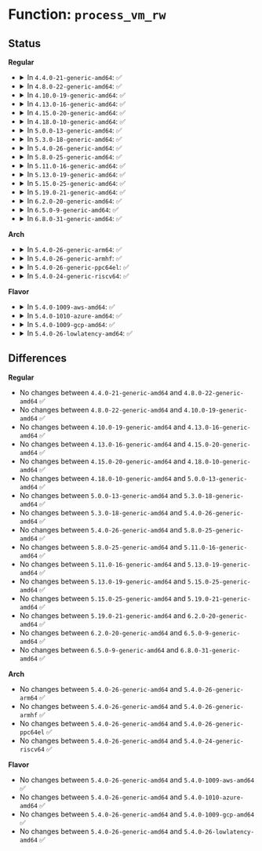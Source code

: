 # Function: <code>process_vm_rw</code>

## Status
<b>Regular</b>
<ul>
<li>
<details>
<summary>In <code>4.4.0-21-generic-amd64</code>: ✅</summary>

```c
ssize_t process_vm_rw(pid_t pid, const struct iovec * lvec, long unsigned int liovcnt, const struct iovec * rvec, long unsigned int riovcnt, long unsigned int flags, int vm_write)
```

```json
{
  "name": "process_vm_rw",
  "collision_type": "Unique Static",
  "inline_type": "No",
  "funcs": [
    {
      "addr": 18446744071580748880,
      "name": "process_vm_rw",
      "external": false,
      "loc": "mm/process_vm_access.c:247",
      "file": "mm/process_vm_access.c",
      "inline": "seen, unknown",
      "caller_inline": [],
      "caller_func": [
        "mm/process_vm_access.c:SyS_process_vm_readv",
        "mm/process_vm_access.c:SyS_process_vm_writev"
      ]
    }
  ],
  "symbols": [
    {
      "addr": 18446744071580748880,
      "name": "process_vm_rw",
      "section": ".text",
      "bind": "STB_LOCAL",
      "size": 287
    }
  ]
}
```
</details>
</li>
<li>
<details>
<summary>In <code>4.8.0-22-generic-amd64</code>: ✅</summary>

```c
ssize_t process_vm_rw(pid_t pid, const struct iovec * lvec, long unsigned int liovcnt, const struct iovec * rvec, long unsigned int riovcnt, long unsigned int flags, int vm_write)
```

```json
{
  "name": "process_vm_rw",
  "collision_type": "Unique Static",
  "inline_type": "No",
  "funcs": [
    {
      "addr": 18446744071580868048,
      "name": "process_vm_rw",
      "external": false,
      "loc": "mm/process_vm_access.c:252",
      "file": "mm/process_vm_access.c",
      "inline": "seen, unknown",
      "caller_inline": [],
      "caller_func": [
        "mm/process_vm_access.c:SyS_process_vm_writev",
        "mm/process_vm_access.c:SyS_process_vm_readv"
      ]
    }
  ],
  "symbols": [
    {
      "addr": 18446744071580868048,
      "name": "process_vm_rw",
      "section": ".text",
      "bind": "STB_LOCAL",
      "size": 278
    }
  ]
}
```
</details>
</li>
<li>
<details>
<summary>In <code>4.10.0-19-generic-amd64</code>: ✅</summary>

```c
ssize_t process_vm_rw(pid_t pid, const struct iovec * lvec, long unsigned int liovcnt, const struct iovec * rvec, long unsigned int riovcnt, long unsigned int flags, int vm_write)
```

```json
{
  "name": "process_vm_rw",
  "collision_type": "Unique Static",
  "inline_type": "No",
  "funcs": [
    {
      "addr": 18446744071580935952,
      "name": "process_vm_rw",
      "external": false,
      "loc": "mm/process_vm_access.c:259",
      "file": "mm/process_vm_access.c",
      "inline": "seen, unknown",
      "caller_inline": [],
      "caller_func": [
        "mm/process_vm_access.c:SyS_process_vm_writev",
        "mm/process_vm_access.c:SyS_process_vm_readv"
      ]
    }
  ],
  "symbols": [
    {
      "addr": 18446744071580935952,
      "name": "process_vm_rw",
      "section": ".text",
      "bind": "STB_LOCAL",
      "size": 278
    }
  ]
}
```
</details>
</li>
<li>
<details>
<summary>In <code>4.13.0-16-generic-amd64</code>: ✅</summary>

```c
ssize_t process_vm_rw(pid_t pid, const struct iovec * lvec, long unsigned int liovcnt, const struct iovec * rvec, long unsigned int riovcnt, long unsigned int flags, int vm_write)
```

```json
{
  "name": "process_vm_rw",
  "collision_type": "Unique Static",
  "inline_type": "No",
  "funcs": [
    {
      "addr": 18446744071580979840,
      "name": "process_vm_rw",
      "external": false,
      "loc": "mm/process_vm_access.c:260",
      "file": "mm/process_vm_access.c",
      "inline": "seen, unknown",
      "caller_inline": [],
      "caller_func": [
        "mm/process_vm_access.c:SyS_process_vm_writev",
        "mm/process_vm_access.c:SyS_process_vm_readv"
      ]
    }
  ],
  "symbols": [
    {
      "addr": 18446744071580979840,
      "name": "process_vm_rw",
      "section": ".text",
      "bind": "STB_LOCAL",
      "size": 338
    }
  ]
}
```
</details>
</li>
<li>
<details>
<summary>In <code>4.15.0-20-generic-amd64</code>: ✅</summary>

```c
ssize_t process_vm_rw(pid_t pid, const struct iovec * lvec, long unsigned int liovcnt, const struct iovec * rvec, long unsigned int riovcnt, long unsigned int flags, int vm_write)
```

```json
{
  "name": "process_vm_rw",
  "collision_type": "Unique Static",
  "inline_type": "No",
  "funcs": [
    {
      "addr": 18446744071581082576,
      "name": "process_vm_rw",
      "external": false,
      "loc": "mm/process_vm_access.c:260",
      "file": "mm/process_vm_access.c",
      "inline": "seen, unknown",
      "caller_inline": [],
      "caller_func": [
        "mm/process_vm_access.c:SyS_process_vm_writev",
        "mm/process_vm_access.c:SyS_process_vm_readv"
      ]
    }
  ],
  "symbols": [
    {
      "addr": 18446744071581082576,
      "name": "process_vm_rw",
      "section": ".text",
      "bind": "STB_LOCAL",
      "size": 338
    }
  ]
}
```
</details>
</li>
<li>
<details>
<summary>In <code>4.18.0-10-generic-amd64</code>: ✅</summary>

```c
ssize_t process_vm_rw(pid_t pid, const struct iovec * lvec, long unsigned int liovcnt, const struct iovec * rvec, long unsigned int riovcnt, long unsigned int flags, int vm_write)
```

```json
{
  "name": "process_vm_rw",
  "collision_type": "Unique Static",
  "inline_type": "No",
  "funcs": [
    {
      "addr": 18446744071581221600,
      "name": "process_vm_rw",
      "external": false,
      "loc": "mm/process_vm_access.c:258",
      "file": "mm/process_vm_access.c",
      "inline": "seen, unknown",
      "caller_inline": [],
      "caller_func": [
        "mm/process_vm_access.c:__ia32_sys_process_vm_writev",
        "mm/process_vm_access.c:__x64_sys_process_vm_writev",
        "mm/process_vm_access.c:__ia32_sys_process_vm_readv",
        "mm/process_vm_access.c:__x64_sys_process_vm_readv"
      ]
    }
  ],
  "symbols": [
    {
      "addr": 18446744071581221600,
      "name": "process_vm_rw",
      "section": ".text",
      "bind": "STB_LOCAL",
      "size": 281
    }
  ]
}
```
</details>
</li>
<li>
<details>
<summary>In <code>5.0.0-13-generic-amd64</code>: ✅</summary>

```c
ssize_t process_vm_rw(pid_t pid, const struct iovec * lvec, long unsigned int liovcnt, const struct iovec * rvec, long unsigned int riovcnt, long unsigned int flags, int vm_write)
```

```json
{
  "name": "process_vm_rw",
  "collision_type": "Unique Static",
  "inline_type": "No",
  "funcs": [
    {
      "addr": 18446744071581305312,
      "name": "process_vm_rw",
      "external": false,
      "loc": "mm/process_vm_access.c:258",
      "file": "mm/process_vm_access.c",
      "inline": "seen, unknown",
      "caller_inline": [],
      "caller_func": [
        "mm/process_vm_access.c:__ia32_sys_process_vm_writev",
        "mm/process_vm_access.c:__x64_sys_process_vm_writev",
        "mm/process_vm_access.c:__ia32_sys_process_vm_readv",
        "mm/process_vm_access.c:__x64_sys_process_vm_readv"
      ]
    }
  ],
  "symbols": [
    {
      "addr": 18446744071581305312,
      "name": "process_vm_rw",
      "section": ".text",
      "bind": "STB_LOCAL",
      "size": 281
    }
  ]
}
```
</details>
</li>
<li>
<details>
<summary>In <code>5.3.0-18-generic-amd64</code>: ✅</summary>

```c
ssize_t process_vm_rw(pid_t pid, const struct iovec * lvec, long unsigned int liovcnt, const struct iovec * rvec, long unsigned int riovcnt, long unsigned int flags, int vm_write)
```

```json
{
  "name": "process_vm_rw",
  "collision_type": "Unique Static",
  "inline_type": "No",
  "funcs": [
    {
      "addr": 18446744071581385120,
      "name": "process_vm_rw",
      "external": false,
      "loc": "mm/process_vm_access.c:254",
      "file": "mm/process_vm_access.c",
      "inline": "seen, unknown",
      "caller_inline": [],
      "caller_func": [
        "mm/process_vm_access.c:__ia32_sys_process_vm_writev",
        "mm/process_vm_access.c:__x64_sys_process_vm_writev",
        "mm/process_vm_access.c:__ia32_sys_process_vm_readv",
        "mm/process_vm_access.c:__x64_sys_process_vm_readv"
      ]
    }
  ],
  "symbols": [
    {
      "addr": 18446744071581385120,
      "name": "process_vm_rw",
      "section": ".text",
      "bind": "STB_LOCAL",
      "size": 291
    }
  ]
}
```
</details>
</li>
<li>
<details>
<summary>In <code>5.4.0-26-generic-amd64</code>: ✅</summary>

```c
ssize_t process_vm_rw(pid_t pid, const struct iovec * lvec, long unsigned int liovcnt, const struct iovec * rvec, long unsigned int riovcnt, long unsigned int flags, int vm_write)
```

```json
{
  "name": "process_vm_rw",
  "collision_type": "Unique Static",
  "inline_type": "No",
  "funcs": [
    {
      "addr": 18446744071581446064,
      "name": "process_vm_rw",
      "external": false,
      "loc": "mm/process_vm_access.c:254",
      "file": "mm/process_vm_access.c",
      "inline": "seen, unknown",
      "caller_inline": [],
      "caller_func": [
        "mm/process_vm_access.c:__ia32_sys_process_vm_writev",
        "mm/process_vm_access.c:__x64_sys_process_vm_writev",
        "mm/process_vm_access.c:__ia32_sys_process_vm_readv",
        "mm/process_vm_access.c:__x64_sys_process_vm_readv"
      ]
    }
  ],
  "symbols": [
    {
      "addr": 18446744071581446064,
      "name": "process_vm_rw",
      "section": ".text",
      "bind": "STB_LOCAL",
      "size": 291
    }
  ]
}
```
</details>
</li>
<li>
<details>
<summary>In <code>5.8.0-25-generic-amd64</code>: ✅</summary>

```c
ssize_t process_vm_rw(pid_t pid, const struct iovec * lvec, long unsigned int liovcnt, const struct iovec * rvec, long unsigned int riovcnt, long unsigned int flags, int vm_write)
```

```json
{
  "name": "process_vm_rw",
  "collision_type": "Unique Static",
  "inline_type": "No",
  "funcs": [
    {
      "addr": 18446744071581651568,
      "name": "process_vm_rw",
      "external": false,
      "loc": "mm/process_vm_access.c:256",
      "file": "mm/process_vm_access.c",
      "inline": "seen, unknown",
      "caller_inline": [],
      "caller_func": [
        "mm/process_vm_access.c:__ia32_sys_process_vm_writev",
        "mm/process_vm_access.c:__x64_sys_process_vm_writev",
        "mm/process_vm_access.c:__ia32_sys_process_vm_readv",
        "mm/process_vm_access.c:__x64_sys_process_vm_readv"
      ]
    }
  ],
  "symbols": [
    {
      "addr": 18446744071581651568,
      "name": "process_vm_rw",
      "section": ".text",
      "bind": "STB_LOCAL",
      "size": 305
    }
  ]
}
```
</details>
</li>
<li>
<details>
<summary>In <code>5.11.0-16-generic-amd64</code>: ✅</summary>

```c
ssize_t process_vm_rw(pid_t pid, const struct iovec * lvec, long unsigned int liovcnt, const struct iovec * rvec, long unsigned int riovcnt, long unsigned int flags, int vm_write)
```

```json
{
  "name": "process_vm_rw",
  "collision_type": "Unique Static",
  "inline_type": "No",
  "funcs": [
    {
      "addr": 18446744071581699312,
      "name": "process_vm_rw",
      "external": false,
      "loc": "mm/process_vm_access.c:254",
      "file": "mm/process_vm_access.c",
      "inline": "seen, unknown",
      "caller_inline": [],
      "caller_func": [
        "mm/process_vm_access.c:__ia32_sys_process_vm_writev",
        "mm/process_vm_access.c:__x64_sys_process_vm_writev",
        "mm/process_vm_access.c:__ia32_sys_process_vm_readv",
        "mm/process_vm_access.c:__x64_sys_process_vm_readv"
      ]
    }
  ],
  "symbols": [
    {
      "addr": 18446744071581699312,
      "name": "process_vm_rw",
      "section": ".text",
      "bind": "STB_LOCAL",
      "size": 318
    }
  ]
}
```
</details>
</li>
<li>
<details>
<summary>In <code>5.13.0-19-generic-amd64</code>: ✅</summary>

```c
ssize_t process_vm_rw(pid_t pid, const struct iovec * lvec, long unsigned int liovcnt, const struct iovec * rvec, long unsigned int riovcnt, long unsigned int flags, int vm_write)
```

```json
{
  "name": "process_vm_rw",
  "collision_type": "Unique Static",
  "inline_type": "No",
  "funcs": [
    {
      "addr": 18446744071581721024,
      "name": "process_vm_rw",
      "external": false,
      "loc": "mm/process_vm_access.c:253",
      "file": "mm/process_vm_access.c",
      "inline": "seen, unknown",
      "caller_inline": [],
      "caller_func": [
        "mm/process_vm_access.c:__ia32_sys_process_vm_writev",
        "mm/process_vm_access.c:__x64_sys_process_vm_writev",
        "mm/process_vm_access.c:__ia32_sys_process_vm_readv",
        "mm/process_vm_access.c:__x64_sys_process_vm_readv"
      ]
    }
  ],
  "symbols": [
    {
      "addr": 18446744071581721024,
      "name": "process_vm_rw",
      "section": ".text",
      "bind": "STB_LOCAL",
      "size": 310
    }
  ]
}
```
</details>
</li>
<li>
<details>
<summary>In <code>5.15.0-25-generic-amd64</code>: ✅</summary>

```c
ssize_t process_vm_rw(pid_t pid, const struct iovec * lvec, long unsigned int liovcnt, const struct iovec * rvec, long unsigned int riovcnt, long unsigned int flags, int vm_write)
```

```json
{
  "name": "process_vm_rw",
  "collision_type": "Unique Static",
  "inline_type": "No",
  "funcs": [
    {
      "addr": 18446744071581993312,
      "name": "process_vm_rw",
      "external": false,
      "loc": "mm/process_vm_access.c:253",
      "file": "mm/process_vm_access.c",
      "inline": "seen, unknown",
      "caller_inline": [],
      "caller_func": [
        "mm/process_vm_access.c:__ia32_sys_process_vm_writev",
        "mm/process_vm_access.c:__x64_sys_process_vm_writev",
        "mm/process_vm_access.c:__ia32_sys_process_vm_readv",
        "mm/process_vm_access.c:__x64_sys_process_vm_readv"
      ]
    }
  ],
  "symbols": [
    {
      "addr": 18446744071581993312,
      "name": "process_vm_rw",
      "section": ".text",
      "bind": "STB_LOCAL",
      "size": 310
    }
  ]
}
```
</details>
</li>
<li>
<details>
<summary>In <code>5.19.0-21-generic-amd64</code>: ✅</summary>

```c
ssize_t process_vm_rw(pid_t pid, const struct iovec * lvec, long unsigned int liovcnt, const struct iovec * rvec, long unsigned int riovcnt, long unsigned int flags, int vm_write)
```

```json
{
  "name": "process_vm_rw",
  "collision_type": "Unique Static",
  "inline_type": "No",
  "funcs": [
    {
      "addr": 18446744071582416224,
      "name": "process_vm_rw",
      "external": false,
      "loc": "mm/process_vm_access.c:253",
      "file": "mm/process_vm_access.c",
      "inline": "seen, unknown",
      "caller_inline": [],
      "caller_func": [
        "mm/process_vm_access.c:__ia32_sys_process_vm_writev",
        "mm/process_vm_access.c:__x64_sys_process_vm_writev",
        "mm/process_vm_access.c:__ia32_sys_process_vm_readv",
        "mm/process_vm_access.c:__x64_sys_process_vm_readv"
      ]
    }
  ],
  "symbols": [
    {
      "addr": 18446744071582416224,
      "name": "process_vm_rw",
      "section": ".text",
      "bind": "STB_LOCAL",
      "size": 366
    }
  ]
}
```
</details>
</li>
<li>
<details>
<summary>In <code>6.2.0-20-generic-amd64</code>: ✅</summary>

```c
ssize_t process_vm_rw(pid_t pid, const struct iovec * lvec, long unsigned int liovcnt, const struct iovec * rvec, long unsigned int riovcnt, long unsigned int flags, int vm_write)
```

```json
{
  "name": "process_vm_rw",
  "collision_type": "Unique Static",
  "inline_type": "No",
  "funcs": [
    {
      "addr": 18446744071582924096,
      "name": "process_vm_rw",
      "external": false,
      "loc": "mm/process_vm_access.c:253",
      "file": "mm/process_vm_access.c",
      "inline": "seen, unknown",
      "caller_inline": [],
      "caller_func": [
        "mm/process_vm_access.c:__ia32_sys_process_vm_writev",
        "mm/process_vm_access.c:__x64_sys_process_vm_writev",
        "mm/process_vm_access.c:__ia32_sys_process_vm_readv",
        "mm/process_vm_access.c:__x64_sys_process_vm_readv"
      ]
    }
  ],
  "symbols": [
    {
      "addr": 18446744071582924096,
      "name": "process_vm_rw",
      "section": ".text",
      "bind": "STB_LOCAL",
      "size": 366
    }
  ]
}
```
</details>
</li>
<li>
<details>
<summary>In <code>6.5.0-9-generic-amd64</code>: ✅</summary>

```c
ssize_t process_vm_rw(pid_t pid, const struct iovec * lvec, long unsigned int liovcnt, const struct iovec * rvec, long unsigned int riovcnt, long unsigned int flags, int vm_write)
```

```json
{
  "name": "process_vm_rw",
  "collision_type": "Unique Static",
  "inline_type": "No",
  "funcs": [
    {
      "addr": 18446744071583140496,
      "name": "process_vm_rw",
      "external": false,
      "loc": "mm/process_vm_access.c:253",
      "file": "mm/process_vm_access.c",
      "inline": "seen, unknown",
      "caller_inline": [],
      "caller_func": [
        "mm/process_vm_access.c:__ia32_sys_process_vm_writev",
        "mm/process_vm_access.c:__x64_sys_process_vm_writev",
        "mm/process_vm_access.c:__ia32_sys_process_vm_readv",
        "mm/process_vm_access.c:__x64_sys_process_vm_readv"
      ]
    }
  ],
  "symbols": [
    {
      "addr": 18446744071583140496,
      "name": "process_vm_rw",
      "section": ".text",
      "bind": "STB_LOCAL",
      "size": 366
    }
  ]
}
```
</details>
</li>
<li>
<details>
<summary>In <code>6.8.0-31-generic-amd64</code>: ✅</summary>

```c
ssize_t process_vm_rw(pid_t pid, const struct iovec * lvec, long unsigned int liovcnt, const struct iovec * rvec, long unsigned int riovcnt, long unsigned int flags, int vm_write)
```

```json
{
  "name": "process_vm_rw",
  "collision_type": "Unique Static",
  "inline_type": "No",
  "funcs": [
    {
      "addr": 18446744071583323616,
      "name": "process_vm_rw",
      "external": false,
      "loc": "mm/process_vm_access.c:254",
      "file": "mm/process_vm_access.c",
      "inline": "seen, unknown",
      "caller_inline": [],
      "caller_func": [
        "mm/process_vm_access.c:__ia32_sys_process_vm_writev",
        "mm/process_vm_access.c:__x64_sys_process_vm_writev",
        "mm/process_vm_access.c:__ia32_sys_process_vm_readv",
        "mm/process_vm_access.c:__x64_sys_process_vm_readv"
      ]
    }
  ],
  "symbols": [
    {
      "addr": 18446744071583323616,
      "name": "process_vm_rw",
      "section": ".text",
      "bind": "STB_LOCAL",
      "size": 366
    }
  ]
}
```
</details>
</li>
</ul>
<b>Arch</b>
<ul>
<li>
<details>
<summary>In <code>5.4.0-26-generic-arm64</code>: ✅</summary>

```c
ssize_t process_vm_rw(pid_t pid, const struct iovec * lvec, long unsigned int liovcnt, const struct iovec * rvec, long unsigned int riovcnt, long unsigned int flags, int vm_write)
```

```json
{
  "name": "process_vm_rw",
  "collision_type": "Unique Static",
  "inline_type": "No",
  "funcs": [
    {
      "addr": 18446603336492852520,
      "name": "process_vm_rw",
      "external": false,
      "loc": "mm/process_vm_access.c:254",
      "file": "mm/process_vm_access.c",
      "inline": "seen, unknown",
      "caller_inline": [],
      "caller_func": [
        "mm/process_vm_access.c:__arm64_sys_process_vm_writev",
        "mm/process_vm_access.c:__arm64_sys_process_vm_readv"
      ]
    }
  ],
  "symbols": [
    {
      "addr": 18446603336492852520,
      "name": "process_vm_rw",
      "section": ".text",
      "bind": "STB_LOCAL",
      "size": 312
    }
  ]
}
```
</details>
</li>
<li>
<details>
<summary>In <code>5.4.0-26-generic-armhf</code>: ✅</summary>

```c
ssize_t process_vm_rw(pid_t pid, const struct iovec * lvec, long unsigned int liovcnt, const struct iovec * rvec, long unsigned int riovcnt, long unsigned int flags, int vm_write)
```

```json
{
  "name": "process_vm_rw",
  "collision_type": "Unique Static",
  "inline_type": "No",
  "funcs": [
    {
      "addr": 3226653608,
      "name": "process_vm_rw",
      "external": false,
      "loc": "mm/process_vm_access.c:254",
      "file": "mm/process_vm_access.c",
      "inline": "seen, unknown",
      "caller_inline": [],
      "caller_func": [
        "mm/process_vm_access.c:__se_sys_process_vm_writev",
        "mm/process_vm_access.c:__se_sys_process_vm_readv"
      ]
    }
  ],
  "symbols": [
    {
      "addr": 3226653608,
      "name": "process_vm_rw",
      "section": ".text",
      "bind": "STB_LOCAL",
      "size": 288
    }
  ]
}
```
</details>
</li>
<li>
<details>
<summary>In <code>5.4.0-26-generic-ppc64el</code>: ✅</summary>

```c
ssize_t process_vm_rw(pid_t pid, const struct iovec * lvec, long unsigned int liovcnt, const struct iovec * rvec, long unsigned int riovcnt, long unsigned int flags, int vm_write)
```

```json
{
  "name": "process_vm_rw",
  "collision_type": "Unique Static",
  "inline_type": "No",
  "funcs": [
    {
      "addr": 13835058055286240400,
      "name": "process_vm_rw",
      "external": false,
      "loc": "mm/process_vm_access.c:254",
      "file": "mm/process_vm_access.c",
      "inline": "seen, unknown",
      "caller_inline": [],
      "caller_func": [
        "mm/process_vm_access.c:__se_sys_process_vm_writev",
        "mm/process_vm_access.c:__se_sys_process_vm_readv"
      ]
    }
  ],
  "symbols": [
    {
      "addr": 13835058055286240400,
      "name": "process_vm_rw",
      "section": ".text",
      "bind": "STB_LOCAL",
      "size": 388
    }
  ]
}
```
</details>
</li>
<li>
<details>
<summary>In <code>5.4.0-24-generic-riscv64</code>: ✅</summary>

```c
ssize_t process_vm_rw(pid_t pid, const struct iovec * lvec, long unsigned int liovcnt, const struct iovec * rvec, long unsigned int riovcnt, long unsigned int flags, int vm_write)
```

```json
{
  "name": "process_vm_rw",
  "collision_type": "Unique Static",
  "inline_type": "No",
  "funcs": [
    {
      "addr": 18446743936272800484,
      "name": "process_vm_rw",
      "external": false,
      "loc": "mm/process_vm_access.c:254",
      "file": "mm/process_vm_access.c",
      "inline": "seen, unknown",
      "caller_inline": [],
      "caller_func": [
        "mm/process_vm_access.c:__se_sys_process_vm_writev",
        "mm/process_vm_access.c:__se_sys_process_vm_readv"
      ]
    }
  ],
  "symbols": [
    {
      "addr": 18446743936272800484,
      "name": "process_vm_rw",
      "section": ".text",
      "bind": "STB_LOCAL",
      "size": 224
    }
  ]
}
```
</details>
</li>
</ul>
<b>Flavor</b>
<ul>
<li>
<details>
<summary>In <code>5.4.0-1009-aws-amd64</code>: ✅</summary>

```c
ssize_t process_vm_rw(pid_t pid, const struct iovec * lvec, long unsigned int liovcnt, const struct iovec * rvec, long unsigned int riovcnt, long unsigned int flags, int vm_write)
```

```json
{
  "name": "process_vm_rw",
  "collision_type": "Unique Static",
  "inline_type": "No",
  "funcs": [
    {
      "addr": 18446744071581414912,
      "name": "process_vm_rw",
      "external": false,
      "loc": "mm/process_vm_access.c:254",
      "file": "mm/process_vm_access.c",
      "inline": "seen, unknown",
      "caller_inline": [],
      "caller_func": [
        "mm/process_vm_access.c:__ia32_sys_process_vm_writev",
        "mm/process_vm_access.c:__x64_sys_process_vm_writev",
        "mm/process_vm_access.c:__ia32_sys_process_vm_readv",
        "mm/process_vm_access.c:__x64_sys_process_vm_readv"
      ]
    }
  ],
  "symbols": [
    {
      "addr": 18446744071581414912,
      "name": "process_vm_rw",
      "section": ".text",
      "bind": "STB_LOCAL",
      "size": 291
    }
  ]
}
```
</details>
</li>
<li>
<details>
<summary>In <code>5.4.0-1010-azure-amd64</code>: ✅</summary>

```c
ssize_t process_vm_rw(pid_t pid, const struct iovec * lvec, long unsigned int liovcnt, const struct iovec * rvec, long unsigned int riovcnt, long unsigned int flags, int vm_write)
```

```json
{
  "name": "process_vm_rw",
  "collision_type": "Unique Static",
  "inline_type": "No",
  "funcs": [
    {
      "addr": 18446744071581357424,
      "name": "process_vm_rw",
      "external": false,
      "loc": "mm/process_vm_access.c:254",
      "file": "mm/process_vm_access.c",
      "inline": "seen, unknown",
      "caller_inline": [],
      "caller_func": [
        "mm/process_vm_access.c:__ia32_sys_process_vm_writev",
        "mm/process_vm_access.c:__x64_sys_process_vm_writev",
        "mm/process_vm_access.c:__ia32_sys_process_vm_readv",
        "mm/process_vm_access.c:__x64_sys_process_vm_readv"
      ]
    }
  ],
  "symbols": [
    {
      "addr": 18446744071581357424,
      "name": "process_vm_rw",
      "section": ".text",
      "bind": "STB_LOCAL",
      "size": 291
    }
  ]
}
```
</details>
</li>
<li>
<details>
<summary>In <code>5.4.0-1009-gcp-amd64</code>: ✅</summary>

```c
ssize_t process_vm_rw(pid_t pid, const struct iovec * lvec, long unsigned int liovcnt, const struct iovec * rvec, long unsigned int riovcnt, long unsigned int flags, int vm_write)
```

```json
{
  "name": "process_vm_rw",
  "collision_type": "Unique Static",
  "inline_type": "No",
  "funcs": [
    {
      "addr": 18446744071581406112,
      "name": "process_vm_rw",
      "external": false,
      "loc": "mm/process_vm_access.c:254",
      "file": "mm/process_vm_access.c",
      "inline": "seen, unknown",
      "caller_inline": [],
      "caller_func": [
        "mm/process_vm_access.c:__ia32_sys_process_vm_writev",
        "mm/process_vm_access.c:__x64_sys_process_vm_writev",
        "mm/process_vm_access.c:__ia32_sys_process_vm_readv",
        "mm/process_vm_access.c:__x64_sys_process_vm_readv"
      ]
    }
  ],
  "symbols": [
    {
      "addr": 18446744071581406112,
      "name": "process_vm_rw",
      "section": ".text",
      "bind": "STB_LOCAL",
      "size": 291
    }
  ]
}
```
</details>
</li>
<li>
<details>
<summary>In <code>5.4.0-26-lowlatency-amd64</code>: ✅</summary>

```c
ssize_t process_vm_rw(pid_t pid, const struct iovec * lvec, long unsigned int liovcnt, const struct iovec * rvec, long unsigned int riovcnt, long unsigned int flags, int vm_write)
```

```json
{
  "name": "process_vm_rw",
  "collision_type": "Unique Static",
  "inline_type": "No",
  "funcs": [
    {
      "addr": 18446744071581470224,
      "name": "process_vm_rw",
      "external": false,
      "loc": "mm/process_vm_access.c:254",
      "file": "mm/process_vm_access.c",
      "inline": "seen, unknown",
      "caller_inline": [],
      "caller_func": [
        "mm/process_vm_access.c:__ia32_sys_process_vm_writev",
        "mm/process_vm_access.c:__x64_sys_process_vm_writev",
        "mm/process_vm_access.c:__ia32_sys_process_vm_readv",
        "mm/process_vm_access.c:__x64_sys_process_vm_readv"
      ]
    }
  ],
  "symbols": [
    {
      "addr": 18446744071581470224,
      "name": "process_vm_rw",
      "section": ".text",
      "bind": "STB_LOCAL",
      "size": 291
    }
  ]
}
```
</details>
</li>
</ul>

## Differences
<b>Regular</b>
<ul>
<li>
No changes between <code>4.4.0-21-generic-amd64</code> and <code>4.8.0-22-generic-amd64</code> ✅
</li>
<li>
No changes between <code>4.8.0-22-generic-amd64</code> and <code>4.10.0-19-generic-amd64</code> ✅
</li>
<li>
No changes between <code>4.10.0-19-generic-amd64</code> and <code>4.13.0-16-generic-amd64</code> ✅
</li>
<li>
No changes between <code>4.13.0-16-generic-amd64</code> and <code>4.15.0-20-generic-amd64</code> ✅
</li>
<li>
No changes between <code>4.15.0-20-generic-amd64</code> and <code>4.18.0-10-generic-amd64</code> ✅
</li>
<li>
No changes between <code>4.18.0-10-generic-amd64</code> and <code>5.0.0-13-generic-amd64</code> ✅
</li>
<li>
No changes between <code>5.0.0-13-generic-amd64</code> and <code>5.3.0-18-generic-amd64</code> ✅
</li>
<li>
No changes between <code>5.3.0-18-generic-amd64</code> and <code>5.4.0-26-generic-amd64</code> ✅
</li>
<li>
No changes between <code>5.4.0-26-generic-amd64</code> and <code>5.8.0-25-generic-amd64</code> ✅
</li>
<li>
No changes between <code>5.8.0-25-generic-amd64</code> and <code>5.11.0-16-generic-amd64</code> ✅
</li>
<li>
No changes between <code>5.11.0-16-generic-amd64</code> and <code>5.13.0-19-generic-amd64</code> ✅
</li>
<li>
No changes between <code>5.13.0-19-generic-amd64</code> and <code>5.15.0-25-generic-amd64</code> ✅
</li>
<li>
No changes between <code>5.15.0-25-generic-amd64</code> and <code>5.19.0-21-generic-amd64</code> ✅
</li>
<li>
No changes between <code>5.19.0-21-generic-amd64</code> and <code>6.2.0-20-generic-amd64</code> ✅
</li>
<li>
No changes between <code>6.2.0-20-generic-amd64</code> and <code>6.5.0-9-generic-amd64</code> ✅
</li>
<li>
No changes between <code>6.5.0-9-generic-amd64</code> and <code>6.8.0-31-generic-amd64</code> ✅
</li>
</ul>
<b>Arch</b>
<ul>
<li>
No changes between <code>5.4.0-26-generic-amd64</code> and <code>5.4.0-26-generic-arm64</code> ✅
</li>
<li>
No changes between <code>5.4.0-26-generic-amd64</code> and <code>5.4.0-26-generic-armhf</code> ✅
</li>
<li>
No changes between <code>5.4.0-26-generic-amd64</code> and <code>5.4.0-26-generic-ppc64el</code> ✅
</li>
<li>
No changes between <code>5.4.0-26-generic-amd64</code> and <code>5.4.0-24-generic-riscv64</code> ✅
</li>
</ul>
<b>Flavor</b>
<ul>
<li>
No changes between <code>5.4.0-26-generic-amd64</code> and <code>5.4.0-1009-aws-amd64</code> ✅
</li>
<li>
No changes between <code>5.4.0-26-generic-amd64</code> and <code>5.4.0-1010-azure-amd64</code> ✅
</li>
<li>
No changes between <code>5.4.0-26-generic-amd64</code> and <code>5.4.0-1009-gcp-amd64</code> ✅
</li>
<li>
No changes between <code>5.4.0-26-generic-amd64</code> and <code>5.4.0-26-lowlatency-amd64</code> ✅
</li>
</ul>
